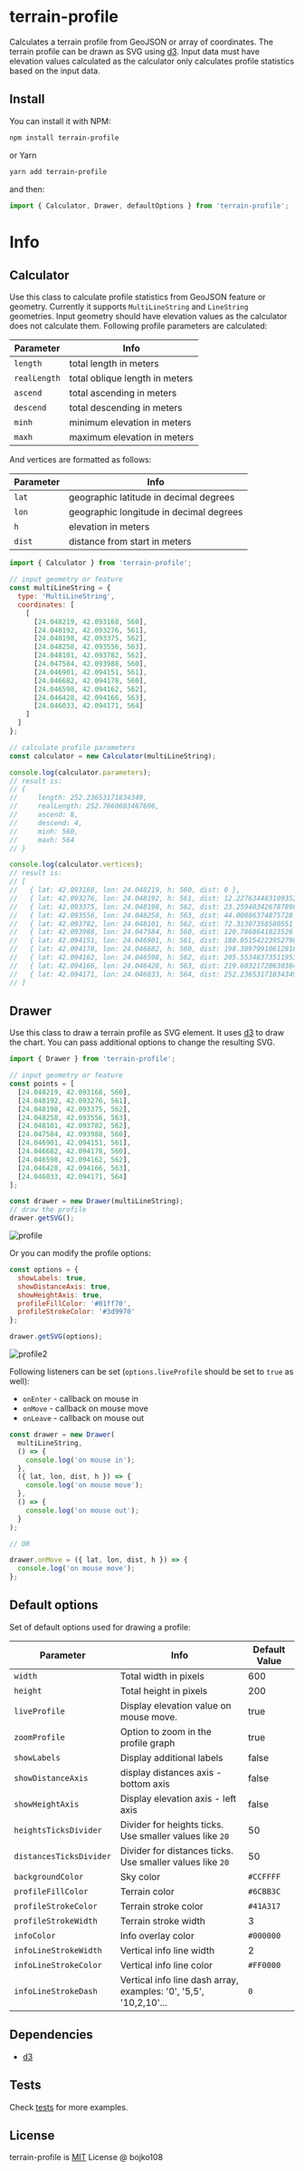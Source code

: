 # terrain-profile

Calculates a terrain profile from GeoJSON or array of coordinates. The terrain profile can be drawn as SVG using [d3](https://www.npmjs.com/package/d3). Input data must have elevation values calculated as the calculator only calculates profile statistics based on the input data.

## Install

You can install it with NPM:

```bash
npm install terrain-profile
```

or Yarn

```bash
yarn add terrain-profile
```

and then:

```js
import { Calculator, Drawer, defaultOptions } from 'terrain-profile';
```

# Info

## Calculator

Use this class to calculate profile statistics from GeoJSON feature or geometry. Currently it supports `MultiLineString` and `LineString` geometries. Input geometry should have elevation values as the calculator does not calculate them. Following profile parameters are calculated:

| Parameter    | Info                           |
| ------------ | ------------------------------ |
| `length`     | total length in meters         |
| `realLength` | total oblique length in meters |
| `ascend`     | total ascending in meters      |
| `descend`    | total descending in meters     |
| `minh`       | minimum elevation in meters    |
| `maxh`       | maximum elevation in meters    |

And vertices are formatted as follows:

| Parameter | Info                                    |
| --------- | --------------------------------------- |
| `lat`     | geographic latitude in decimal degrees  |
| `lon`     | geographic longitude in decimal degrees |
| `h`       | elevation in meters                     |
| `dist`    | distance from start in meters           |

```js
import { Calculator } from 'terrain-profile';

// input geometry or feature
const multiLineString = {
  type: 'MultiLineString',
  coordinates: [
    [
      [24.048219, 42.093168, 560],
      [24.048192, 42.093276, 561],
      [24.048198, 42.093375, 562],
      [24.048258, 42.093556, 563],
      [24.048101, 42.093782, 562],
      [24.047584, 42.093988, 560],
      [24.046901, 42.094151, 561],
      [24.046682, 42.094178, 560],
      [24.046598, 42.094162, 562],
      [24.046428, 42.094166, 563],
      [24.046033, 42.094171, 564]
    ]
  ]
};

// calculate profile parameters
const calculator = new Calculator(multiLineString);

console.log(calculator.parameters);
// result is:
// {
//     length: 252.23653171834349,
//     realLength: 252.7660603467696,
//     ascend: 8,
//     descend: 4,
//     minh: 560,
//     maxh: 564
// }

console.log(calculator.vertices);
// result is:
// [
//   { lat: 42.093168, lon: 24.048219, h: 560, dist: 0 },
//   { lat: 42.093276, lon: 24.048192, h: 561, dist: 12.227634483109352 },
//   { lat: 42.093375, lon: 24.048198, h: 562, dist: 23.259403426787898 },
//   { lat: 42.093556, lon: 24.048258, h: 563, dist: 44.00886374875728 },
//   { lat: 42.093782, lon: 24.048101, h: 562, dist: 72.31307358580551 },
//   { lat: 42.093988, lon: 24.047584, h: 560, dist: 120.7868641823526 },
//   { lat: 42.094151, lon: 24.046901, h: 561, dist: 180.05154223952798 },
//   { lat: 42.094178, lon: 24.046682, h: 560, dist: 198.38979910612818 },
//   { lat: 42.094162, lon: 24.046598, h: 562, dist: 205.55348373511953 },
//   { lat: 42.094166, lon: 24.046428, h: 563, dist: 219.60321720630384 },
//   { lat: 42.094171, lon: 24.046033, h: 564, dist: 252.23653171834349 }
// ]
```

## Drawer

Use this class to draw a terrain profile as SVG element. It uses [d3](https://www.npmjs.com/package/d3) to draw the chart. You can pass additional options to change the resulting SVG.

```js
import { Drawer } from 'terrain-profile';

// input geometry or feature
const points = [
  [24.048219, 42.093168, 560],
  [24.048192, 42.093276, 561],
  [24.048198, 42.093375, 562],
  [24.048258, 42.093556, 563],
  [24.048101, 42.093782, 562],
  [24.047584, 42.093988, 560],
  [24.046901, 42.094151, 561],
  [24.046682, 42.094178, 560],
  [24.046598, 42.094162, 562],
  [24.046428, 42.094166, 563],
  [24.046033, 42.094171, 564]
];

const drawer = new Drawer(multiLineString);
// draw the profile
drawer.getSVG();
```

![profile](https://github.com/bojko108/terrain-profile/blob/master/tests/example.png)

Or you can modify the profile options:

```js
const options = {
  showLabels: true,
  showDistanceAxis: true,
  showHeightAxis: true,
  profileFillColor: '#01ff70',
  profileStrokeColor: '#3d9970'
};

drawer.getSVG(options);
```

![profile2](https://github.com/bojko108/terrain-profile/blob/master/tests/example2.png)

Following listeners can be set (`options.liveProfile` should be set to `true` as well):

- `onEnter` - callback on mouse in
- `onMove` - callback on mouse move
- `onLeave` - callback on mouse out

```js
const drawer = new Drawer(
  multiLineString,
  () => {
    console.log('on mouse in');
  },
  ({ lat, lon, dist, h }) => {
    console.log('on mouse move');
  },
  () => {
    console.log('on mouse out');
  }
);

// OR

drawer.onMove = ({ lat, lon, dist, h }) => {
  console.log('on mouse move');
};
```

## Default options

Set of default options used for drawing a profile:

| Parameter               | Info                                                              | Default Value |
| ----------------------- | ----------------------------------------------------------------- | ------------- |
| `width`                 | Total width in pixels                                             | 600           |
| `height`                | Total height in pixels                                            | 200           |
| `liveProfile`           | Display elevation value on mouse move.                            | true          |
| `zoomProfile`           | Option to zoom in the profile graph                               | true          |
| `showLabels`            | Display additional labels                                         | false         |
| `showDistanceAxis`      | display distances axis - bottom axis                              | false         |
| `showHeightAxis`        | Display elevation axis - left axis                                | false         |
| `heightsTicksDivider`   | Divider for heights ticks. Use smaller values like `20`           | 50            |
| `distancesTicksDivider` | Divider for distances ticks. Use smaller values like `20`         | 50            |
| `backgroundColor`       | Sky color                                                         | `#CCFFFF`     |
| `profileFillColor`      | Terrain color                                                     | `#6CBB3C`     |
| `profileStrokeColor`    | Terrain stroke color                                              | `#41A317`     |
| `profileStrokeWidth`    | Terrain stroke width                                              | 3             |
| `infoColor`             | Info overlay color                                                | `#000000`     |
| `infoLineStrokeWidth`   | Vertical info line width                                          | 2             |
| `infoLineStrokeColor`   | Vertical info line color                                          | `#FF0000`     |
| `infoLineStrokeDash`    | Vertical info line dash array, examples: '0', '5,5', '10,2,10'... | `0`           |

## Dependencies

- [d3](https://www.npmjs.com/package/d3)

## Tests

Check [tests](https://github.com/bojko108/terrain-profile/tree/master/tests) for more examples.

## License

terrain-profile is [MIT](https://github.com/bojko108/terrain-profile/tree/master/LICENSE) License @ bojko108
